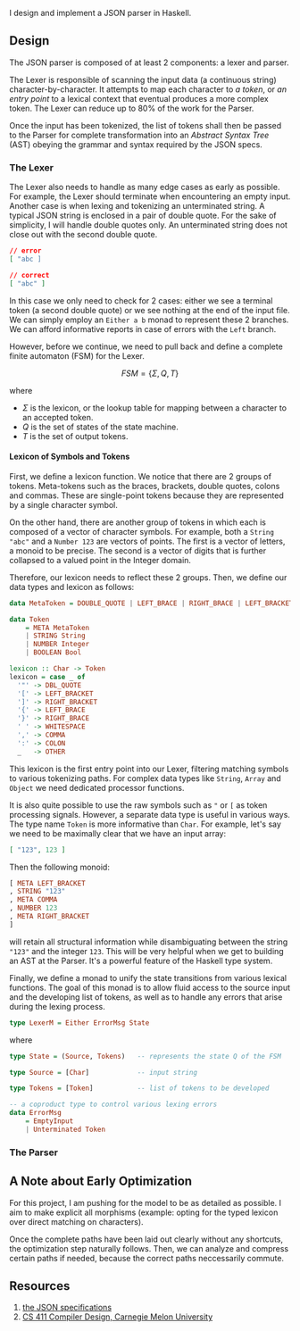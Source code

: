 I design and implement a JSON parser in Haskell.

## Design

The JSON parser is composed of at least 2 components: a lexer and parser.

The Lexer is responsible of scanning the input data (a continuous string) character-by-character. It attempts to map each character to _a token_, or _an entry point_ to a lexical context that eventual produces a more complex token. The Lexer can reduce up to 80% of the work for the Parser.

Once the input has been tokenized, the list of tokens shall then be passed to the Parser for complete transformation into an _Abstract Syntax Tree_ (AST) obeying the grammar and syntax required by the JSON specs.

### The Lexer

The Lexer also needs to handle as many edge cases as early as possible. For example, the Lexer should terminate when encountering an empty input. Another case is when lexing and tokenizing an unterminated string. A typical JSON string is enclosed in a pair of double quote. For the sake of simplicity, I will handle double quotes only. An unterminated string does not close out with the second double quote.

```json
// error
[ "abc ]
```
```json
// correct
[ "abc" ]
```

In this case we only need to check for 2 cases: either we see a terminal token (a second double quote) or we see nothing at the end of the input file. We can simply employ an `Either a b` monad to represent these 2 branches. We can afford informative reports in case of errors with the `Left` branch.

However, before we continue, we need to pull back and define a complete finite automaton (FSM) for the Lexer.

$$
FSM = \{ \Sigma, Q, T \}
$$

where
- $\Sigma$ is the lexicon, or the lookup table for mapping between a character to an accepted token.
- $Q$ is the set of states of the state machine.
- $T$ is the set of output tokens.

#### Lexicon of Symbols and Tokens

First, we define a lexicon function. We notice that there are 2 groups of tokens. Meta-tokens such as the braces, brackets, double quotes, colons and commas. These are single-point tokens because they are represented by a single character symbol.

On the other hand, there are another group of tokens in which each is composed of a vector of character symbols. For example, both a `String "abc"` and a `Number 123` are vectors of points. The first is a vector of letters, a monoid to be precise. The second is a vector of digits that is further collapsed to a valued point in the Integer domain.

Therefore, our lexicon needs to reflect these 2 groups. Then, we define our data types and lexicon as follows:

```hs
data MetaToken = DOUBLE_QUOTE | LEFT_BRACE | RIGHT_BRACE | LEFT_BRACKET | RIGHT_BRACKET | WHITESPACE | COMMA | COLON | OTHER

data Token
    = META MetaToken
    | STRING String
    | NUMBER Integer
    | BOOLEAN Bool

lexicon :: Char -> Token
lexicon = case _ of
  '"' -> DBL_QUOTE
  '[' -> LEFT_BRACKET
  ']' -> RIGHT_BRACKET
  '{' -> LEFT_BRACE
  '}' -> RIGHT_BRACE
  ' ' -> WHITESPACE
  ',' -> COMMA
  ':' -> COLON
  _   -> OTHER
```

This lexicon is the first entry point into our Lexer, filtering matching symbols to various tokenizing paths. For complex data types like `String`, `Array` and `Object` we need dedicated processor functions.

It is also quite possible to use the raw symbols such as `"` or `[` as token processing signals. However, a separate data type is useful in various ways. The type name `Token` is more informative than `Char`. For example, let's say we need to be maximally clear that we have an input array:

```json
[ "123", 123 ]
```

Then the following monoid:

```hs
[ META LEFT_BRACKET
, STRING "123"
, META COMMA
, NUMBER 123
, META RIGHT_BRACKET
]
```

will retain all structural information while disambiguating between the string `"123"` and the integer `123`. This will be very helpful when we get to building an AST at the Parser. It's a powerful feature of the Haskell type system.

Finally, we define a monad to unify the state transitions from various lexical functions. The goal of this monad is to allow fluid access to the source input and the developing list of tokens, as well as to handle any errors that arise during the lexing process.

```hs
type LexerM = Either ErrorMsg State
```

where

```hs
type State = (Source, Tokens)   -- represents the state Q of the FSM

type Source = [Char]            -- input string

type Tokens = [Token]           -- list of tokens to be developed

-- a coproduct type to control various lexing errors
data ErrorMsg
    = EmptyInput
    | Unterminated Token
```

### The Parser


## A Note about Early Optimization

For this project, I am pushing for the model to be as detailed as possible. I aim to make explicit all morphisms (example: opting for the typed lexicon over direct matching on characters).

Once the complete paths have been laid out clearly without any shortcuts, the optimization step naturally follows. Then, we can analyze and compress certain paths if needed, because the correct paths neccessarily commute.

## Resources

1. [the JSON specifications](https://www.json.org/json-en.html)
2. [CS 411 Compiler Design, Carnegie Melon University](https://www.cs.cmu.edu/~janh/courses/411/17/schedule.html)


